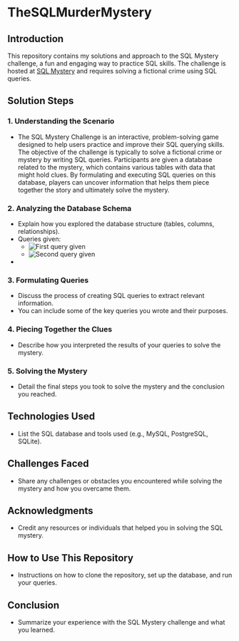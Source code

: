 # TheSQLMurderMystery
## Introduction
This repository contains my solutions and approach to the SQL Mystery challenge, a fun and engaging way to practice SQL skills. The challenge is hosted at [SQL Mystery](https://mystery.knightlab.com/) and requires solving a fictional crime using SQL queries.

## Solution Steps
### 1. Understanding the Scenario
   - The SQL Mystery Challenge is an interactive, problem-solving game designed to help users practice and improve their SQL querying skills. The objective of the challenge is typically to solve a fictional crime or mystery by writing SQL queries. Participants are given a database related to the mystery, which contains various tables with data that might hold clues. By formulating and executing SQL queries on this database, players can uncover information that helps them piece together the story and ultimately solve the mystery.

### 2. Analyzing the Database Schema
   - Explain how you explored the database structure (tables, columns, relationships).
   - Queries given:
     - ![First query given](https://github.com/Skwin1/TheSQLMurderMystery/assets/107655244/dd2103a7-e747-40e7-bab0-84ca536c3da0)
     - ![Second query given](https://github.com/Skwin1/TheSQLMurderMystery/assets/107655244/35081cc4-ef71-4ff2-b3c5-04d43b0ac63a)
   -


### 3. Formulating Queries
   - Discuss the process of creating SQL queries to extract relevant information.
   - You can include some of the key queries you wrote and their purposes.

### 4. Piecing Together the Clues
   - Describe how you interpreted the results of your queries to solve the mystery.

### 5. Solving the Mystery
   - Detail the final steps you took to solve the mystery and the conclusion you reached.

## Technologies Used
- List the SQL database and tools used (e.g., MySQL, PostgreSQL, SQLite).

## Challenges Faced
- Share any challenges or obstacles you encountered while solving the mystery and how you overcame them.

## Acknowledgments
- Credit any resources or individuals that helped you in solving the SQL mystery.

## How to Use This Repository
- Instructions on how to clone the repository, set up the database, and run your queries.

## Conclusion
- Summarize your experience with the SQL Mystery challenge and what you learned.
